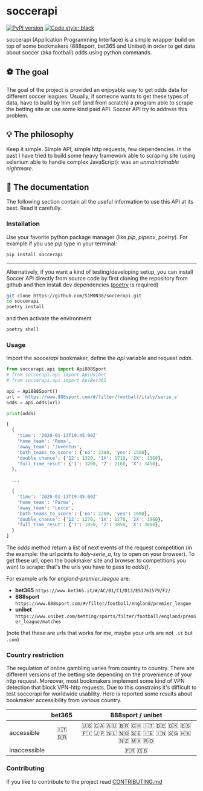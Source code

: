 # soccerapi

[![PyPI version](https://badge.fury.io/py/soccerapi.svg)](https://badge.fury.io/py/soccerapi)
[![Code style: black](https://img.shields.io/badge/code%20style-black-000000.svg)](https://github.com/psf/black)

soccerapi (Application Programming Interface) is a simple wrapper build on top
of some bookmakers (888sport, bet365 and Unibet) in order to get data about
soccer (aka football) odds using python commands.

## ⚽️ The goal

The goal of the project is provided an enjoyable way to get odds data for
different soccer leagues. Usually, if someone wants to get these types of data,
have to build by him self (and from scratch) a program able to scrape the
betting site or use some kind paid API. Soccer API try to address this problem.

## 💡 The philosophy

Keep it simple. Simple API, simple http requests, few dependencies. In the past
I have tried to build some heavy framework able to scraping site (using
selenium able to handle complex JavaScript): was an *unmaintainable nightmare*.

## 📘 The documentation

The following section contain all the useful information to use this API at
its best. Read it carefully.

### Installation

Use your favorite python package manager (like *pip*, *pipenv*, *poetry*). For
example if you use *pip* type in your terminal:

```bash
pip install soccerapi
```

------------------------------------------------------------------------------

Alternatively, if you want a kind of testing/developing setup, you can install
Soccer API directly from source code by first cloning the repository from
github and then install dev dependencies
([poetry](https://python-poetry.org/) is required)

```bash
git clone https://github.com/S1M0N38/soccerapi.git
cd soccerapi
poetry install
```

and then activate the environment

```bash
poetry shell
```

### Usage

Import the *soccerapi* bookmaker, define the *api* variable and request
*odds*.

```python
from soccerapi.api import Api888Sport
# from soccerapi.api import ApiUnibet
# from soccerapi.api import ApiBet365

api = Api888Sport()
url = 'https://www.888sport.com/#/filter/football/italy/serie_a'
odds = api.odds(url)

print(odds)
```

```python
[
  {
    'time': '2020-01-12T19:45:00Z'
    'home_team': 'Roma',
    'away_team': 'Juventus',
    'both_teams_to_score': {'no': 2380, 'yes': 1560},
    'double_chance': {'12': 1320, '1X': 1710, '2X': 1360},
    'full_time_resut': {'1': 3200, '2': 2160, 'X': 3450},
  },

  ...

  {
    'time': '2020-01-13T19:45:00Z'
    'home_team': 'Parma',
    'away_team': 'Lecce',
    'both_teams_to_score': {'no': 2280, 'yes': 1600},
    'double_chance': {'12': 1270, '1X': 1270, '2X': 1960},
    'full_time_resut': {'1': 1850, '2': 3850, 'X': 3800},
  }
]
```

The *odds* method return a list of next events of the request competition
(in the example: the url points to *italy-serie_a*, try to open on your
browser). To get these url, open the bookmaker site and browser to competitions
you want to scrape: that's the urls you have to pass to *odds()*.

For example urls for *england-premier_league* are:

- **bet365** `https://www.bet365.it/#/AC/B1/C1/D13/E51761579/F2/`
- **888sport** `https://www.888sport.com/#/filter/football/england/premier_league`
- **unibet** `https://www.unibet.com/betting/sports/filter/football/england/premier_league/matches`

(note that these are urls that works for me, maybe your urls are not `.it` but
`.com`)

### Country restriction

The regulation of online gambling varies from country to country. There are
different versions of the betting site depending on the provenience of your
http request. Moreover, most bookmakers implement some kind of VPN detection
that block VPN-http requests. Due to this constrains it's difficult to test
soccerapi for worldwide usability. Here is reported some results about bookmaker
accessibility from various country.

|            | bet365 | 888sport / unibet |
|----------- | :----: | :---------------: |
|accessible  | :it: :brazil:  | :us: :canada: :australia: :brazil: :switzerland: :it: :de: :denmark: :es: :finland: :jp: :netherlands: :norway: :sweden: :ireland: :india: :singapore: :hong_kong: :new_zealand: :mexico: :romania:|
|inaccessible|        | :fr: :uk:         |

### Contributing

If you like to contribute to the project read
[CONTRIBUTING.md](https://github.com/S1M0N38/soccerapi/blob/master/CONTRIBUTING.md)
